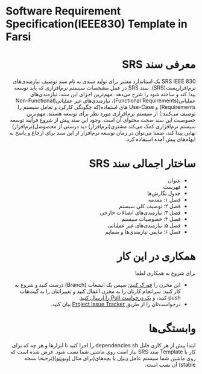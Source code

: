 Software Requirement Specification(IEEE830) Template in Farsi
==============================================================

<div dir="rtl">

# معرفی سند SRS
SRS IEEE 830 یک استاندارد معتبر برای تولید سندی به نام سند توصیف نیازمندی‌های نرم‌افزاریست(SRS). سند SRS در عمل مشخصات سیستم نرم‌افزاری که باید توسعه پیدا کند و ساخته شود را شرح می‌دهد. مهم‌ترین اجزای این سند، نیازمندی‌های عملیاتی(Functional Requirements)، نیازمندی‌های غیر عملیاتی(Non-Functional Requirements) و Use-Case های استفاده(که چگونگی کارکرد و تعامل‌ سیستم را توصیف می‌کنند;) از سیستم نرم‌افزاری مورد نظر برای توسعه هستند. مهم‌ترین خصوصیت این سند صحت محتوای آن است. وجود این سند پیش از شروع فرآیند توسعه سیستم نرم‌افزاری کمک می‌کند مشتری(نرم‌افزار) دید درستی از محصوصل(نرم‌افزار) نهایی پیدا کند، ضمنا می‌توان در زمان توسعه نرم‌افزار از این سند برای ارجاع و پاسخ به ابهام‌های پیش آمده استفاده کرد.

# ساختار اجمالی سند SRS

- عنوان
- فهرست
- جدول نگارش‌ها
- فصل ۱: مقدمه
- فصل ۲: توصیف کلی سیستم
- فصل ۳: نیازمندی‌های اتصالات خارجی
- فصل ۴: خصوصیات سیستم
- فصل ۵: نیازمندی‌های غیر عملیاتی
- فصل ۶: مابقی نیازمندی‌ها و ضمایم

# همکاری در این کار
برای شروع به همکاری لطفا

- این مخزن را [فورک کنید](https://github.com/Cirice/SRS-Template-Farsi); سپس یک انشعاب (Branch) درست کنید و شروع به کار کنید; سرانجام کارتان را به مخزن اعمال کنید و تغییراتتان را به گیت‌هاب push کنید، و [ یک درخواست Pull را ارسال کنید](https://help.github.com/articles/creating-a-pull-request).
- درخواست‌تان را از طریق [Project Issue Tracker](https://github.com/Cirice/SRS-Template-Farsi/issues) بیان کنید.

# وابستگی‌ها
ابتدا پیش از هر کاری فایل dependencies.sh را اجرا کنید تا ابزارها و هر چه که برای کار با Template سند SRS نیاز است روی ماشین شما نصب شود.
فرض شده است که روی ماشین شما سیستم عامل [دبیان](https://www.debian.org/) یا بچه‌های(برای مثال [اوبونتو](https://www.ubuntu.com/))(ترجیحا نسخه stable) آن نصب است.

<div dir="ltr">
